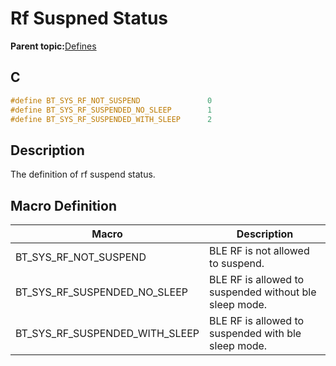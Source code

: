 # Rf Suspned Status

**Parent topic:**[Defines](GUID-0CAF2DCC-FCF2-45C9-AAAA-768466FEDC89.md)

## C

```c
#define BT_SYS_RF_NOT_SUSPEND               0
#define BT_SYS_RF_SUSPENDED_NO_SLEEP        1
#define BT_SYS_RF_SUSPENDED_WITH_SLEEP      2
```

## Description

The definition of rf suspend status.

## Macro Definition

|Macro|Description|
|-----|-----------|
|BT\_SYS\_RF\_NOT\_SUSPEND|BLE RF is not allowed to suspend.|
|BT\_SYS\_RF\_SUSPENDED\_NO\_SLEEP|BLE RF is allowed to suspended without ble sleep mode.|
|BT\_SYS\_RF\_SUSPENDED\_WITH\_SLEEP|BLE RF is allowed to suspended with ble sleep mode.|

